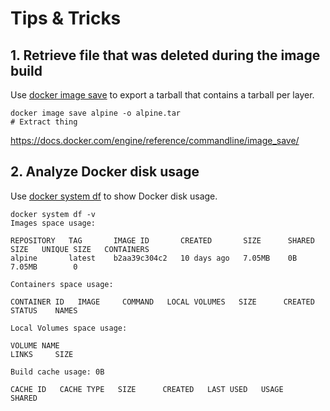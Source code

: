 # Tips & Tricks

## 1. Retrieve file that was deleted during the image build

Use [docker image save](https://docs.docker.com/engine/reference/commandline/image_save) to export a tarball that contains a tarball per layer.

```shell
docker image save alpine -o alpine.tar
# Extract thing
```

<https://docs.docker.com/engine/reference/commandline/image_save/>

## 2. Analyze Docker disk usage

Use [docker system df](https://docs.docker.com/engine/reference/commandline/system_df/) to show Docker disk usage.

```shell
docker system df -v
Images space usage:

REPOSITORY   TAG       IMAGE ID       CREATED       SIZE      SHARED SIZE   UNIQUE SIZE   CONTAINERS
alpine       latest    b2aa39c304c2   10 days ago   7.05MB    0B            7.05MB        0

Containers space usage:

CONTAINER ID   IMAGE     COMMAND   LOCAL VOLUMES   SIZE      CREATED   STATUS    NAMES

Local Volumes space usage:

VOLUME NAME                                                        LINKS     SIZE

Build cache usage: 0B

CACHE ID   CACHE TYPE   SIZE      CREATED   LAST USED   USAGE     SHARED
```
